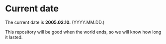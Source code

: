 # Current date

The current date is **2005.02.10.** (YYYY.MM.DD.)

This repository will be good when the world ends, so we will know how long it lasted.